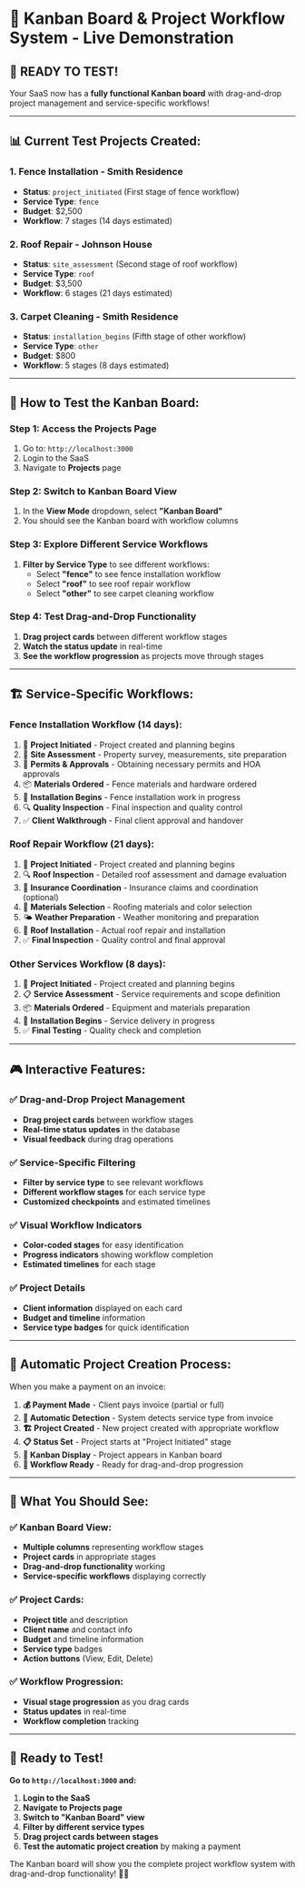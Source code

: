 # 🎯 Kanban Board & Project Workflow System - Live Demonstration

## 🚀 **READY TO TEST!**

Your SaaS now has a **fully functional Kanban board** with drag-and-drop project management and service-specific workflows!

---

## 📊 **Current Test Projects Created:**

### **1. Fence Installation - Smith Residence**
- **Status**: `project_initiated` (First stage of fence workflow)
- **Service Type**: `fence`
- **Budget**: $2,500
- **Workflow**: 7 stages (14 days estimated)

### **2. Roof Repair - Johnson House**
- **Status**: `site_assessment` (Second stage of roof workflow)
- **Service Type**: `roof`
- **Budget**: $3,500
- **Workflow**: 6 stages (21 days estimated)

### **3. Carpet Cleaning - Smith Residence**
- **Status**: `installation_begins` (Fifth stage of other workflow)
- **Service Type**: `other`
- **Budget**: $800
- **Workflow**: 5 stages (8 days estimated)

---

## 🎯 **How to Test the Kanban Board:**

### **Step 1: Access the Projects Page**
1. Go to: `http://localhost:3000`
2. Login to the SaaS
3. Navigate to **Projects** page

### **Step 2: Switch to Kanban Board View**
1. In the **View Mode** dropdown, select **"Kanban Board"**
2. You should see the Kanban board with workflow columns

### **Step 3: Explore Different Service Workflows**
1. **Filter by Service Type** to see different workflows:
   - Select **"fence"** to see fence installation workflow
   - Select **"roof"** to see roof repair workflow
   - Select **"other"** to see carpet cleaning workflow

### **Step 4: Test Drag-and-Drop Functionality**
1. **Drag project cards** between different workflow stages
2. **Watch the status update** in real-time
3. **See the workflow progression** as projects move through stages

---

## 🏗️ **Service-Specific Workflows:**

### **Fence Installation Workflow (14 days):**
1. 🚀 **Project Initiated** - Project created and planning begins
2. 📏 **Site Assessment** - Property survey, measurements, site preparation
3. 📜 **Permits & Approvals** - Obtaining necessary permits and HOA approvals
4. 📦 **Materials Ordered** - Fence materials and hardware ordered
5. 🔨 **Installation Begins** - Fence installation work in progress
6. 🔍 **Quality Inspection** - Final inspection and quality control
7. ✅ **Client Walkthrough** - Final client approval and handover

### **Roof Repair Workflow (21 days):**
1. 🚀 **Project Initiated** - Project created and planning begins
2. 🔍 **Roof Inspection** - Detailed roof assessment and damage evaluation
3. 🏢 **Insurance Coordination** - Insurance claims and coordination (optional)
4. 🎨 **Materials Selection** - Roofing materials and color selection
5. 🌤️ **Weather Preparation** - Weather monitoring and preparation
6. 🔨 **Roof Installation** - Actual roof repair and installation
7. ✅ **Final Inspection** - Quality control and final approval

### **Other Services Workflow (8 days):**
1. 🚀 **Project Initiated** - Project created and planning begins
2. 📋 **Service Assessment** - Service requirements and scope definition
3. 📦 **Materials Ordered** - Equipment and materials preparation
4. 🔨 **Installation Begins** - Service delivery in progress
5. ✅ **Final Testing** - Quality check and completion

---

## 🎮 **Interactive Features:**

### **✅ Drag-and-Drop Project Management**
- **Drag project cards** between workflow stages
- **Real-time status updates** in the database
- **Visual feedback** during drag operations

### **✅ Service-Specific Filtering**
- **Filter by service type** to see relevant workflows
- **Different workflow stages** for each service type
- **Customized checkpoints** and estimated timelines

### **✅ Visual Workflow Indicators**
- **Color-coded stages** for easy identification
- **Progress indicators** showing workflow completion
- **Estimated timelines** for each stage

### **✅ Project Details**
- **Client information** displayed on each card
- **Budget and timeline** information
- **Service type badges** for quick identification

---

## 🔧 **Automatic Project Creation Process:**

When you make a payment on an invoice:

1. **💰 Payment Made** - Client pays invoice (partial or full)
2. **🤖 Automatic Detection** - System detects service type from invoice
3. **🏗️ Project Created** - New project created with appropriate workflow
4. **📋 Status Set** - Project starts at "Project Initiated" stage
5. **🎯 Kanban Display** - Project appears in Kanban board
6. **🔄 Workflow Ready** - Ready for drag-and-drop progression

---

## 🎯 **What You Should See:**

### **✅ Kanban Board View:**
- **Multiple columns** representing workflow stages
- **Project cards** in appropriate stages
- **Drag-and-drop functionality** working
- **Service-specific workflows** displaying correctly

### **✅ Project Cards:**
- **Project title** and description
- **Client name** and contact info
- **Budget** and timeline information
- **Service type** badges
- **Action buttons** (View, Edit, Delete)

### **✅ Workflow Progression:**
- **Visual stage progression** as you drag cards
- **Status updates** in real-time
- **Workflow completion** tracking

---

## 🚀 **Ready to Test!**

**Go to `http://localhost:3000` and:**

1. **Login to the SaaS**
2. **Navigate to Projects page**
3. **Switch to "Kanban Board" view**
4. **Filter by different service types**
5. **Drag project cards between stages**
6. **Test the automatic project creation** by making a payment

The Kanban board will show you the complete project workflow system with drag-and-drop functionality! 🎯✨ 